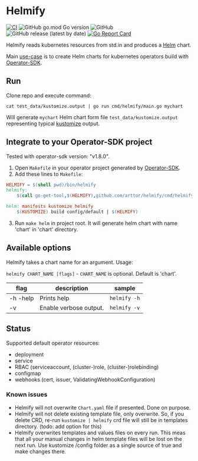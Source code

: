 # Helmify
[![CI](https://github.com/arttor/helmify/actions/workflows/ci.yml/badge.svg)](https://github.com/arttor/helmify/actions/workflows/ci.yml)
![GitHub go.mod Go version](https://img.shields.io/github/go-mod/go-version/arttor/helmify)
![GitHub](https://img.shields.io/github/license/arttor/helmify)
![GitHub release (latest by date)](https://img.shields.io/github/v/release/arttor/helmify)
[![Go Report Card](https://goreportcard.com/badge/github.com/arttor/helmify)](https://goreportcard.com/report/github.com/arttor/helmify)

Helmify reads kubernetes resources from std.in and produces a [Helm](https://github.com/helm/helm) chart.

Main [use-case](#integrate-to-your-operator-sdk-project) is to create Helm charts for kubernetes operators build with
[Operator-SDK](https://github.com/operator-framework/operator-sdk).

## Run
Clone repo and execute command: 

```shell
cat test_data/kustomize.output | go run cmd/helmify/main.go mychart
```

Will generate `mychart` Helm chart form file `test_data/kustomize.output` representing typical 
[kustomize](https://github.com/kubernetes-sigs/kustomize) output.

## Integrate to your Operator-SDK project
Tested with operator-sdk version: "v1.8.0".
1. Open `Makefile` in your operator project generated by [Operator-SDK](https://github.com/operator-framework/operator-sdk).
2. Add these lines to `Makefile`:
```makefile
HELMIFY = $(shell pwd)/bin/helmify
helmify:
	$(call go-get-tool,$(HELMIFY),github.com/arttor/helmify/cmd/helmify@v0.2.0)

helm: manifests kustomize helmify
	$(KUSTOMIZE) build config/default | $(HELMIFY)
```
3. Run `make helm` in project root. It will generate helm chart with name 'chart' in 'chart' directory.

## Available options
Helmify takes a chart name for an argument.
Usage:

```helmify CHART_NAME [flags]```  -  `CHART_NAME` is optional. Default is 'chart'.

| flag | description | sample |
| --- | --- | --- |
| -h -help | Prints help | `helmify -h`|
| -v | Enable verbose output. | `helmify -v`|

## Status
Supported default operator resources:
- deployment
- service
- RBAC (serviceaccount, (cluster-)role, (cluster-)rolebinding)
- configmap
- webhooks (cert, issuer, ValidatingWebhookConfiguration)



### Known issues
- Helmify will not overwrite `Chart.yaml` file if presented. Done on purpose.
- Helmify will not delete existing template file, only overwrite. So, if you delete CRD, re-run `kustomize | helmify` 
crd file will still be in templates directory. (todo: add option for this)
- Helmify overwrites templates and values files on every run. 
  This meas that all your manual changes in helm template files will be lost on the next run. 
  Use kustomize /config folder as a single source of true and make changes there.
